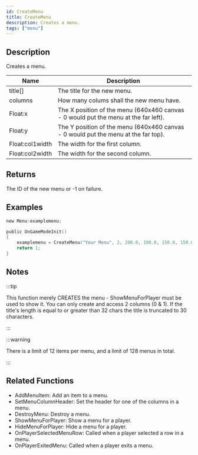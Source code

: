 ```yaml
---
id: CreateMenu
title: CreateMenu
description: Creates a menu.
tags: ["menu"]
---
```


## Description

Creates a menu.

| Name            | Description                                                                         |
| --------------- | ----------------------------------------------------------------------------------- |
| title[]         | The title for the new menu.                                                         |
| columns         | How many colums shall the new menu have.                                            |
| Float:x         | The X position of the menu (640x460 canvas - 0 would put the menu at the far left). |
| Float:y         | The Y position of the menu (640x460 canvas - 0 would put the menu at the far top).  |
| Float:col1width | The width for the first column.                                                     |
| Float:col2width | The width for the second column.                                                    |

## Returns

The ID of the new menu or -1 on failure.

## Examples

```c
new Menu:examplemenu;

public OnGameModeInit()
{
    examplemenu = CreateMenu("Your Menu", 2, 200.0, 100.0, 150.0, 150.0);
    return 1;
}
```

## Notes

:::tip

This function merely CREATES the menu - ShowMenuForPlayer must be used to show it.
You can only create and access 2 columns (0 & 1).
If the title's length is equal to or greater than 32 chars the title is truncated to 30 characters.

:::

:::warning

There is a limit of 12 items per menu, and a limit of 128 menus in total.

:::

## Related Functions

- AddMenuItem: Add an item to a menu.
- SetMenuColumnHeader: Set the header for one of the columns in a menu.
- DestroyMenu: Destroy a menu.
- ShowMenuForPlayer: Show a menu for a player.
- HideMenuForPlayer: Hide a menu for a player.
- OnPlayerSelectedMenuRow: Called when a player selected a row in a menu.
- OnPlayerExitedMenu: Called when a player exits a menu.
